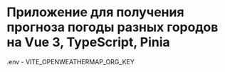 # Приложение для получения прогноза погоды разных городов на Vue 3, TypeScript, Pinia
 

.env - VITE_OPENWEATHERMAP_ORG_KEY
